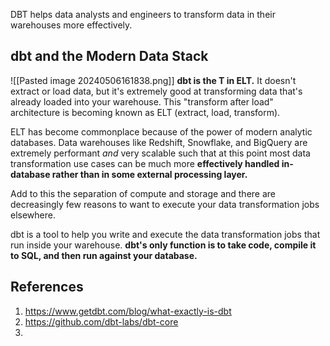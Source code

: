 DBT helps data analysts and engineers to transform data in their warehouses more effectively. 


## dbt and the Modern Data Stack


![[Pasted image 20240506161838.png]]
**dbt is the T in ELT.** It doesn't extract or load data, but it's extremely good at transforming data that's already loaded into your warehouse. This "transform after load" architecture is becoming known as ELT (extract, load, transform).

ELT has become commonplace because of the power of modern analytic databases. Data warehouses like Redshift, Snowflake, and BigQuery are extremely performant _and_ very scalable such that at this point most data transformation use cases can be much more **effectively handled in-database rather than in some external processing layer.** 

Add to this the separation of compute and storage and there are decreasingly few reasons to want to execute your data transformation jobs elsewhere.

dbt is a tool to help you write and execute the data transformation jobs that run inside your warehouse. **dbt's only function is to take code, compile it to SQL, and then run against your database.**









## References
1. https://www.getdbt.com/blog/what-exactly-is-dbt
2. https://github.com/dbt-labs/dbt-core 
3. 